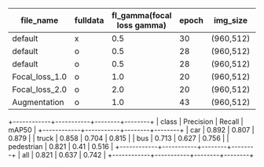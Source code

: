 |file_name|fulldata|fl_gamma(focal loss gamma)|epoch|img_size|test_data_clear-day|best_val_mAP|best_test_mAP|
|-----|-----|-----|-----|-----|-----|-----|-----|
|default|x|0.5|30|(960,512)|x|0.403|x|
|default|o|0.5|28|(960,512)|x|0.711|0.717|
|default|o|0.5|28|(960,512)|o|0.711|0.742|
|Focal_loss_1.0|o|1.0|20|(960,512)|o|0.709|0.733|
|Focal_loss_2.0|o|2.0|20|(960,512)|o|0.699|0.683|
|Augmentation|o|1.0|43|(960,512)|o|0.0005311|0.64|

+------------+-----------+--------+--------+
| class      | Precision | Recall | mAP50  |
+------------+-----------+--------+--------+
| car        | 0.892     | 0.807  | 0.879  |
| truck      | 0.858     | 0.704  | 0.815  |
| bus        | 0.713     | 0.627  | 0.756  |
| pedestrian | 0.821     | 0.41   | 0.516  |
+------------+-----------+--------+--------+
| all        |  0.821    | 0.637  | 0.742  |
+------------+-----------+--------+--------+
